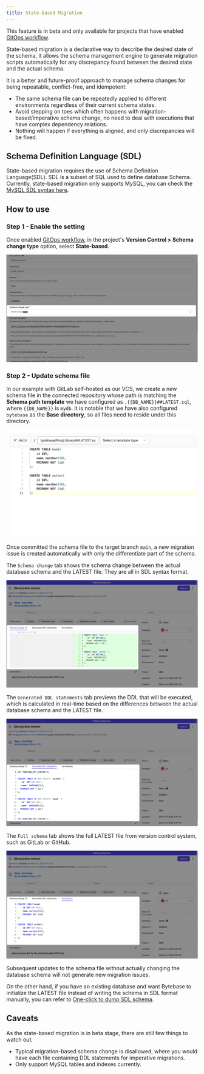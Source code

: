 ```yaml
---
title: State-based Migration
---
```


<hint-block type="warning">

This feature is in beta and only available for projects that have enabled [GitOps workflow](/docs/vcs-integration/enable-gitops-workflow).

</hint-block>

State-based migration is a declarative way to describe the desired state of the schema, it allows the schema management engine to generate migration scripts automatically for any discrepancy found between the desired state and the actual schema.

It is a better and future-proof approach to manage schema changes for being repeatable, conflict-free, and idempotent:

- The same schema file can be repeatedly applied to different environments regardless of their current schema states.
- Avoid stepping on toes which often happens with migration-based/imperative schema change, no need to deal with executions that have complex dependency relations.
- Nothing will happen if everything is aligned, and only discrepancies will be fixed.

## Schema Definition Language (SDL)

State-based migration requires the use of Schema Definition Language(SDL). SDL is a subset of SQL used to define database Schema. Currently, state-based migration only supports MySQL, you can check the [MySQL SDL syntax here](/docs/change-database/state-based-migration/schema-definition-language).

## How to use

### Step 1 - Enable the setting

Once enabled [GitOps workflow](/docs/vcs-integration/enable-gitops-workflow), in the project's **Version Control > Schema change type** option, select **State-based**.

![select-schema-change-type](/static/docs/change-database/state-based-migration/overview/select-schema-change-type.webp)

### Step 2 - Update schema file

In our example with GitLab self-hosted as our VCS, we create a new schema file in the connected repository whose path is matching the **Schema path template** we have configured as `.{{DB_NAME}}##LATEST.sql`, where `{{DB_NAME}}` is `mydb`. It is notable that we have also configured `bytebase` as the **Base directory**, so all files need to reside under this directory.

![commit-new-schema-file](/static/docs/change-database/state-based-migration/overview/commit-new-schema-file.webp)

Once committed the schema file to the target branch `main`, a new migration issue is created automatically with only the differentiate part of the schema.

The `Schema change` tab shows the schema change between the actual database schema and the LATEST file. They are all in SDL syntax format.

![new-migration-issue-diff](/static/docs/change-database/state-based-migration/overview/new-migration-issue-diff.webp)

The `Generated DDL statements` tab previews the DDL that will be executed, which is calculated in real-time based on the differences between the actual database schema and the LATEST file.

![new-migration-issue-ddl](/static/docs/change-database/state-based-migration/overview/new-migration-issue-ddl.webp)

The `Full schema` tab shows the full LATEST file from version control system, such as GitLab or GitHub.

![new-migration-issue-full-text](/static/docs/change-database/state-based-migration/overview/new-migration-issue-full-text.webp)

Subsequent updates to the schema file without actually changing the database schema will not generate new migration issues.

On the other hand, if you have an existing database and want Bytebase to initialize the LATEST file instead of writing the schema in SDL format manually, you can refer to [One-click to dump SDL schema](/docs/change-database/state-based-migration/one-click-to-dump-sdl-schema).

## Caveats

As the state-based migration is in beta stage, there are still few things to watch out:

- Typical migration-based schema change is disallowed, where you would have each file containing DDL statements for imperative migrations.
- Only support MySQL tables and indexes currently.
